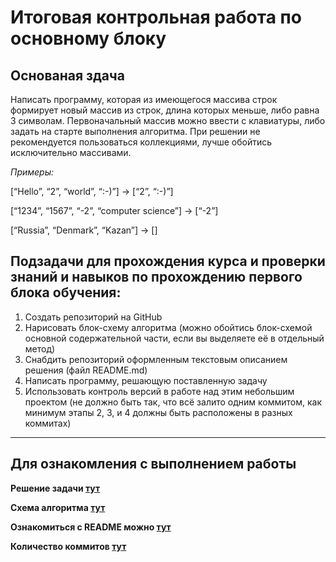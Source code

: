 # Итоговая контрольная работа по основному блоку
## Основаная здача
Написать программу, которая из имеющегося массива строк формирует новый массив из строк, длина которых меньше, либо равна 3 символам. Первоначальный массив можно ввести с клавиатуры, либо задать на старте выполнения алгоритма. При решении не рекомендуется пользоваться коллекциями, лучше обойтись исключительно массивами.

*Примеры:*

[“Hello”, “2”, “world”, “:-)”] → [“2”, “:-)”]

[“1234”, “1567”, “-2”, “computer science”] → [“-2”]

[“Russia”, “Denmark”, “Kazan”] → []

## Подзадачи для прохождения курса и проверки знаний и навыков по прохождению первого блока обучения:
1. Создать репозиторий на GitHub
2. Нарисовать блок-схему алгоритма (можно обойтись блок-схемой основной содержательной части, если вы выделяете её в отдельный метод)
3. Снабдить репозиторий оформленным текстовым описанием решения (файл README.md)
4. Написать программу, решающую поставленную задачу
5. Использовать контроль версий в работе над этим небольшим проектом (не должно быть так, что всё залито одним коммитом, как минимум этапы 2, 3, и 4 должны быть расположены в разных коммитах)
***
## Для ознакомления с выполнением работы

**Решение задачи [тут](https://github.com/DmitrievYK/C-sharp-exam/blob/main/Program.cs)**

**Схема алгоритма [тут](https://github.com/DmitrievYK/C-sharp-exam/blob/main/%D0%90%D0%BB%D0%B3%D0%BE%D1%80%D0%B8%D1%82%D0%BC%20FilterArray.pdf)**

**Ознакомиться с README можно [тут](https://github.com/DmitrievYK/C-sharp-exam/blob/main/README.md)**

**Количество коммитов [тут](https://github.com/DmitrievYK/C-sharp-exam/commits/main/)**
